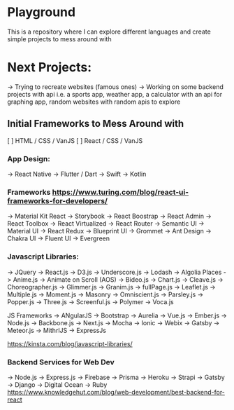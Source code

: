 # Playground
This is a repository where I can explore different languages and create simple projects to mess around with

# Next Projects:
-> Trying to recreate websites (famous ones)
-> Working on some backend projects with api i.e. a sports app, weather app, a calculator with an api for graphing app, random websites with random apis to explore

## Initial Frameworks to Mess Around with
[ ] HTML / CSS / VanJS
[ ] React / CSS / VanJS

### App Design:
-> React Native
-> Flutter / Dart
-> Swift
-> Kotlin

### Frameworks https://www.turing.com/blog/react-ui-frameworks-for-developers/
-> Material Kit React
-> Storybook
-> React Boostrap
-> React Admin
-> React Toolbox
-> React Virtualized
-> React Router
-> Semantic UI
-> Material UI
-> React Redux
-> Blueprint UI
-> Grommet
-> Ant Design
-> Chakra UI
-> Fluent UI
-> Evergreen


### Javascript Libraries:
-> JQuery
-> React.js
-> D3.js
-> Underscore.js
-> Lodash
-> Algolia Places
-> Anime.js
-> Animate on Scroll (AOS)
-> Bideo.js
-> Chart.js
-> Cleave.js
-> Choreographer.js
-> Glimmer.js
-> Granim.js
-> fullPage.js
-> Leaflet.js
-> Multiple.js
-> Moment.js
-> Masonry
-> Omniscient.js
-> Parsley.js
-> Popper.js
-> Three.js
-> Screenful.js
-> Polymer
-> Voca.js


JS Frameworks
-> ANgularJS
-> Bootstrap
-> Aurelia
-> Vue.js
-> Ember.js
-> Node.js
-> Backbone.js
-> Next.js
-> Mocha
-> Ionic
-> Webix
-> Gatsby
-> Meteor.js
-> MithrlJS
-> ExpressJs


https://kinsta.com/blog/javascript-libraries/

### Backend Services for Web Dev
-> Node.js
-> Express.js
-> Firebase
-> Prisma
-> Heroku
-> Strapi
-> Gatsby
-> Django
-> Digital Ocean
-> Ruby
https://www.knowledgehut.com/blog/web-development/best-backend-for-react
